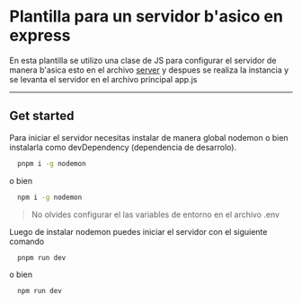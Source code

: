 # Plantilla para un servidor b'asico en express

En esta plantilla se utilizo una clase de JS para configurar el servidor de manera b'asica  esto en el archivo  [server](./models/server.js) y despues  se realiza la instancia y se levanta el servidor en el archivo principal app.js 

---


## Get started 

Para iniciar el servidor necesitas instalar de manera global nodemon o bien  instalarla  como devDependency (dependencia de desarrolo).

```bash
  pnpm i -g nodemon
``` 
o bien

```bash
  npm i -g nodemon
```



> No olvides configurar el las variables de entorno en el archivo .env



Luego de instalar nodemon puedes iniciar el servidor con el siguiente comando

```bash
  pnpm run dev
```

o bien

```bash
  npm run dev
```